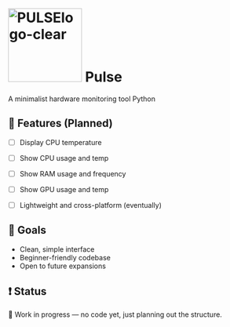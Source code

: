 # <img width="150" height="150" alt="PULSElogo-clear" src="https://github.com/user-attachments/assets/3c5d8315-77fd-4e4a-8682-b60c09cbfad6" /> Pulse


A minimalist hardware monitoring tool Python

## 📌 Features (Planned)
- [ ] Display CPU temperature
- [ ] Show CPU usage and temp
- [ ] Show RAM usage and frequency
- [ ] Show GPU usage and temp
- [ ] Lightweight and cross-platform (eventually)


## 🚀 Goals
- Clean, simple interface
- Beginner-friendly codebase
- Open to future expansions

## ❗ Status
🚧 Work in progress — no code yet, just planning out the structure. 
